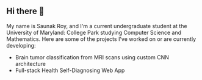 ## Hi there 👋

My name is Saunak Roy, and I'm a current undergraduate student at the University of Maryland: College Park studying Computer Science and Mathematics. Here are some of the projects I've worked on or are currently developing:

* Brain tumor classification from MRI scans using custom CNN architecture
* Full-stack Health Self-Diagnosing Web App
<!--
**saunakroy/saunakroy** is a ✨ _special_ ✨ repository because its `README.md` (this file) appears on your GitHub profile.

Here are some ideas to get you started:

- 🔭 I’m currently working on ...
- 🌱 I’m currently learning ...
- 👯 I’m looking to collaborate on ...
- 🤔 I’m looking for help with ...
- 💬 Ask me about ...
- 📫 How to reach me: ...
- 😄 Pronouns: ...
- ⚡ Fun fact: ...
-->

